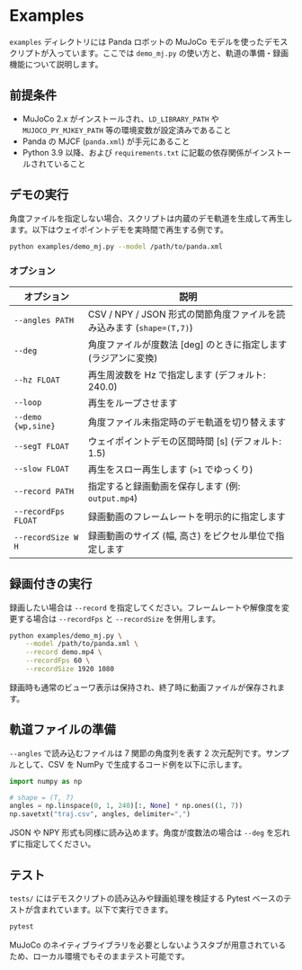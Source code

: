 # Examples

`examples` ディレクトリには Panda ロボットの MuJoCo モデルを使ったデモスクリプトが入っています。ここでは `demo_mj.py` の使い方と、軌道の準備・録画機能について説明します。

## 前提条件

- MuJoCo 2.x がインストールされ、`LD_LIBRARY_PATH` や `MUJOCO_PY_MJKEY_PATH` 等の環境変数が設定済みであること
- Panda の MJCF (`panda.xml`) が手元にあること
- Python 3.9 以降、および `requirements.txt` に記載の依存関係がインストールされていること

## デモの実行

角度ファイルを指定しない場合、スクリプトは内蔵のデモ軌道を生成して再生します。以下はウェイポイントデモを実時間で再生する例です。

```bash
python examples/demo_mj.py --model /path/to/panda.xml
```

### オプション

| オプション | 説明 |
| --- | --- |
| `--angles PATH` | CSV / NPY / JSON 形式の関節角度ファイルを読み込みます (`shape=(T,7)`) |
| `--deg` | 角度ファイルが度数法 [deg] のときに指定します (ラジアンに変換) |
| `--hz FLOAT` | 再生周波数を Hz で指定します (デフォルト: 240.0) |
| `--loop` | 再生をループさせます |
| `--demo {wp,sine}` | 角度ファイル未指定時のデモ軌道を切り替えます |
| `--segT FLOAT` | ウェイポイントデモの区間時間 [s] (デフォルト: 1.5) |
| `--slow FLOAT` | 再生をスロー再生します (`>1` でゆっくり) |
| `--record PATH` | 指定すると録画動画を保存します (例: `output.mp4`) |
| `--recordFps FLOAT` | 録画動画のフレームレートを明示的に指定します |
| `--recordSize W H` | 録画動画のサイズ (幅, 高さ) をピクセル単位で指定します |

## 録画付きの実行

録画したい場合は `--record` を指定してください。フレームレートや解像度を変更する場合は `--recordFps` と `--recordSize` を併用します。

```bash
python examples/demo_mj.py \
    --model /path/to/panda.xml \
    --record demo.mp4 \
    --recordFps 60 \
    --recordSize 1920 1080
```

録画時も通常のビューワ表示は保持され、終了時に動画ファイルが保存されます。

## 軌道ファイルの準備

`--angles` で読み込むファイルは 7 関節の角度列を表す 2 次元配列です。サンプルとして、CSV を NumPy で生成するコード例を以下に示します。

```python
import numpy as np

# shape = (T, 7)
angles = np.linspace(0, 1, 240)[:, None] * np.ones((1, 7))
np.savetxt("traj.csv", angles, delimiter=",")
```

JSON や NPY 形式も同様に読み込めます。角度が度数法の場合は `--deg` を忘れずに指定してください。

## テスト

`tests/` にはデモスクリプトの読み込みや録画処理を検証する Pytest ベースのテストが含まれています。以下で実行できます。

```bash
pytest
```

MuJoCo のネイティブライブラリを必要としないようスタブが用意されているため、ローカル環境でもそのままテスト可能です。
